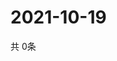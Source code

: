 # 2021-10-19
  共 0条

  <!-- BEGIN -->
  <!-- 最后更新时间Tue Oct 19 2021 17:10:59 GMT+0000 (Coordinated Universal Time) -->
  
  <!-- END -->
  
  